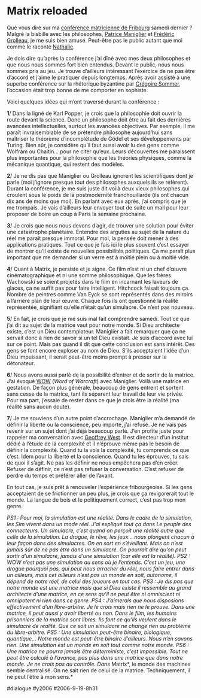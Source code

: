 # Matrix reloaded

Que vous dire sur ma [conférence matricienne de Fribourg](matrix-connexion.md) samedi dernier ? Malgré la bisbille avec les philosophes, [Patrice Maniglier](http://ciepfc.rhapsodyk.net/article.php3?id_article=51) et [Frédéric Grolleau](http://blog.tcrouzet.com/Frédéric%20Grolleau), je me suis bien amusé. Peut-être pas le public autant que moi comme le raconte [Nathalie](http://www.be-virtual.ch/blog/).

Je dois dire qu’après la conférence j’ai dîné avec mes deux philosophes et que nous nous sommes fort bien entendus. Devant le public, nous nous sommes pris au jeu. Je trouve d’ailleurs intéressant l’exercice de ne pas être d’accord et j’aime le pratiquer depuis longtemps. Après avoir assisté à une superbe conférence sur la rhétorique byzantine par [Grégoire Sommer](http://www.amazon.fr/Savoir-convaincre-rh%e9torique-service-opinions/dp/2828909077/ref=sr_11_1/402-5334915-1934535?ie=UTF8), l’occasion était trop bonne de me comporter en sophiste.

Voici quelques idées qui m’ont traversé durant la conférence :

**1**/ Dans la ligné de Karl Popper, je crois que la philosophie doit ouvrir la route devant la science. Donc un philosophe doit être au fait des dernières avancées intellectuelles, surtout les avancées objectives. Par exemple, il me paraît invraisemblable de se prétendre philosophe aujourd’hui sans maîtriser le théorème d’incomplétude de Gödel et ses développements par Turing. Bien sûr, je considère qu’il faut aussi avoir lu des gens comme Wolfram ou Chaitin… pour ne citer qu’eux. Leurs découvertes me paraissent plus importantes pour la philosophie que les théories physiques, comme la mécanique quantique, qui restent des modèles.

**2**/ Je ne dis pas que Maniglier ou Grolleau ignorent les scientifiques dont je parle (moi j’ignore presque tout des philosophes auxquels ils se réfèrent). Durant la conférence, je me suis juste dit voilà deux vieux philosophes qui croulent sous le poids de la postmodernité franchouillarde (ils ont chacun dix ans de moins que moi). En parlant avec eux après, j’ai compris que je me trompais. Je vais d’ailleurs leur envoyer tout de suite un mail pour leur proposer de boire un coup à Paris la semaine prochaine.

**3**/ Je crois que nous nous devons d’agir, de trouver une solution pour éviter une catastrophe planétaire. Entendre des arguties au sujet de la nature du réel me paraît presque immoral. Pour moi, la pensée doit mener à des applications pratiques. Tout ce que je fais ici le plus souvent c’est essayer de montrer qu’il existe de nouvelles possibilités politiques. Ça me paraît plus important que me demander si un verre est à moitié plein ou à moitié vide.

**4**/ Quant à Matrix, je persiste et je signe. Ce film n’est ni un chef d’œuvre cinématographique et ni une somme philosophique. Que les frères Wachowski se soient projetés dans le film en incarnant les laveurs de glaces, ça ne suffit pas pour faire intelligent. Hitchcock faisait toujours ça. Nombre de peintres comme Van Eyck se sont représentés dans des miroirs à l’arrière plan de leur œuvre. Chaque fois ils ont questionné la réalité représentée, signifiant qu’elle n’était qu’un simulacre. Ce n’est pas nouveau.

**5**/ En fait, je crois que je me suis mal fait comprendre samedi. Tout ce que j’ai dit au sujet de la matrice vaut pour notre monde. Si Dieu architecte existe, c’est un Dieu contemplateur. Maniglier a fait remarquer que ça ne servait donc à rien de savoir si un tel Dieu existait. Je suis d’accord avec lui sur ce point. Mais pas quand il dit que cette conclusion est sans intérêt. Des gens se font encore exploser au nom de Dieu. S’ils acceptaient l’idée d’un Dieu impuissant, il serait peut-être moins prompt à presser sur le détonateur.

**6**/ Nous avons aussi parlé de la possibilité d’entrer et de sortir de la matrice. J’ai évoqué [WOW](http://www.wow-europe.com/fr/) (*Word of Warcraft*) avec Maniglier. Voilà une matrice en gestation. De façon plus générale, beaucoup de gens entrent et sortent sans cesse de la matrice, tant ils séparent leur travail de leur vie privée. Pour ma part, j’essaie de rester dans ce que je crois être la réalité (ma réalité sans aucun doute).

**7**/ Je me souviens d’un autre point d’accrochage. Maniglier m’a demandé de définir la liberté ou la conscience, peu importe, j’ai refusé. Je ne vais pas revenir sur un sujet dont j’ai déjà beaucoup parlé. J’en profite juste pour rappeler ma conversation avec [Geoffrey West](complexite-quand-je-te-tiens.md). Il est directeur d’un institut dédié à l’étude de la complexité et il n’éprouve même pas le besoin de définir la complexité. Quand tu la vois la complexité, tu comprends ce que c’est. Idem pour la liberté et la conscience. Quand tu les éprouves, tu sais de quoi il s’agit. Ne pas les définir ne nous empêchera pas d’en créer. Refuser de définir, ce n’est pas refuser la conversation. C’est refuser de perdre du temps et préférer aller de l’avant.

En tout cas, je suis prêt à renouveler l’expérience fribourgeoise. Si les gens acceptaient de se frictionner un peu plus, je crois que ça revigorerait tout le monde. La langue de bois et le politiquement correct, c’est pas trop mon genre.

*PS1 : Pour moi, la simulation est une réalité. Dans le cadre de la simulation, les Sim vivent dans un mode réel. J’ai expliqué tout ça dans Le peuple des connecteurs. Un simulacre, c’est quand on perçoit une réalité autre que celle de la simulation. La drogue, le rêve, les jeux… nous plongent chacun à leur façon dans des simulacres. On en sort en s’éveillant. Mais on n’est jamais sûr de ne pas être dans un simulacre. On pourrait dire qu’on peut sortir d’un simulacre, jamais d’une simulation (car elle est la réalité).*
*PS2 : WOW n’est pas une simulation au sens où je l’entends. C’est un jeu, une drogue pourquoi pas, qui peut nous arracher du réel, nous faire entrer dans un ailleurs, mais cet ailleurs n’est pas un monde en soit, autonome, il dépend de notre réel, de celui des joueurs en tout cas.*
*PS3 : Je dis pas que notre monde est une matrice mais que si Dieu existe il ressemble au grand architecte d’une matrice, en ce sens qu’il ne peut être ni omniscient ni omnipotent ni rien dans ce genre.*
*PS4 : J’aimerais que nous disposions effectivement d’un libre-arbitre. Je le crois mais rien ne le prouve. Dans une matrice, il peut aussi y avoir liberté ou non. Dans le film, les humains prisonniers de la matrice sont libres. Ils font ce qu’ils veulent dans le simulacre de réalité. Que ce soit un simulacre ne change rien au problème du libre-arbitre.*
*PS5 : Une simulation peut-être binaire, biologique, quantique... Notre monde est peut-être binaire d’ailleurs. Nous n’en savons rien. Une simulation est un monde en soit tout comme notre monde.*
*PS6 : Une matrice ne pourra jamais être déterministe, c’est impossible. Tout ne peut être calculé à l’avance, pas plus dans une matrice que dans notre monde. Je ne crois pas au contrôle. Dans* Matrix*, le monde des machines semble centralisé. On ne sait rien de celui de la matrice. Techniquement, il ne peut l’être à mon sens.*

#dialogue #y2006 #2006-9-19-8h31
